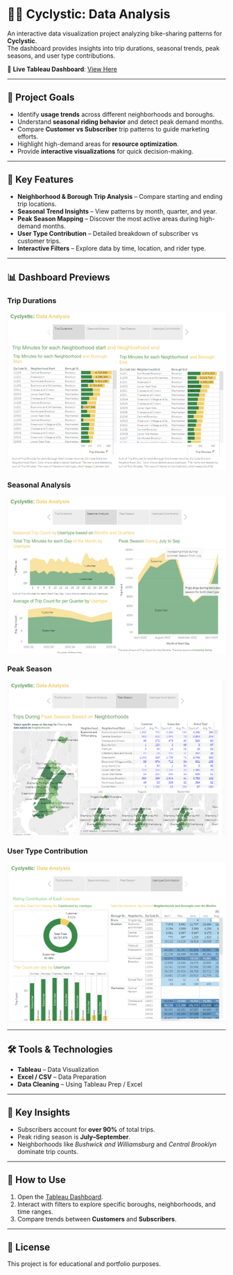 # 🚴‍♂ Cyclystic: Data Analysis

An interactive data visualization project analyzing bike-sharing patterns for **Cyclystic**.  
The dashboard provides insights into trip durations, seasonal trends, peak seasons, and user type contributions.

🔗 **Live Tableau Dashboard**: [View Here](https://public.tableau.com/views/Cyclystic_17384244176160/Story1?:language=en-US&:sid=&:redirect=auth&:display_count=n&:origin=viz_share_link)

---

## 🎯 Project Goals
- Identify **usage trends** across different neighborhoods and boroughs.
- Understand **seasonal riding behavior** and detect peak demand months.
- Compare **Customer vs Subscriber** trip patterns to guide marketing efforts.
- Highlight high-demand areas for **resource optimization**.
- Provide **interactive visualizations** for quick decision-making.

---

## 🌟 Key Features
- **Neighborhood & Borough Trip Analysis** – Compare starting and ending trip locations.
- **Seasonal Trend Insights** – View patterns by month, quarter, and year.
- **Peak Season Mapping** – Discover the most active areas during high-demand months.
- **User Type Contribution** – Detailed breakdown of subscriber vs customer trips.
- **Interactive Filters** – Explore data by time, location, and rider type.

---

## 📊 Dashboard Previews

### Trip Durations
![Trip Durations](https://github.com/saheb1999/Cyclystic-Data-Analysis/blob/main/Trip%20Durations.png)

### Seasonal Analysis
![Seasonal Analysis](https://github.com/saheb1999/Cyclystic-Data-Analysis/blob/main/Seasonal%20Analysis.png
)

### Peak Season
![Peak Season](https://github.com/saheb1999/Cyclystic-Data-Analysis/blob/main/Peak%20Season.png
)

### User Type Contribution
![User Type Contribution](https://github.com/saheb1999/Cyclystic-Data-Analysis/blob/main/User%20Type%20Contribution.png
)

---


## 🛠 Tools & Technologies
- **Tableau** – Data Visualization
- **Excel / CSV** – Data Preparation
- **Data Cleaning** – Using Tableau Prep / Excel

---

## 📌 Key Insights
- Subscribers account for **over 90%** of total trips.
- Peak riding season is **July–September**.
- Neighborhoods like *Bushwick and Williamsburg* and *Central Brooklyn* dominate trip counts.

---

## 📂 How to Use
1. Open the [Tableau Dashboard](https://public.tableau.com/views/Cyclystic_17384244176160/Story1?:language=en-US&:sid=&:redirect=auth&:display_count=n&:origin=viz_share_link).
2. Interact with filters to explore specific boroughs, neighborhoods, and time ranges.
3. Compare trends between **Customers** and **Subscribers**.

---

## 📜 License
This project is for educational and portfolio purposes.
